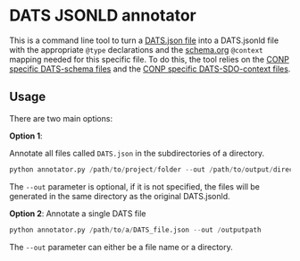 # DATS JSONLD annotator


This is a command line tool to turn a [DATS.json file](https://github.com/datatagsuite) into a DATS.jsonld file with the appropriate `@type` declarations and the 
[schema.org](https://schema.org/) `@context` mapping needed for this specific file. To do this, the tool relies on the [CONP specific DATS-schema files](https://github.com/CONP-PCNO/schema) and 
the [CONP specific DATS-SDO-context files](https://github.com/CONP-PCNO/context).

## Usage

There are two main options:

**Option 1**:

Annotate all files called `DATS.json` in the subdirectories of a directory.

```python
python annotator.py /path/to/project/folder --out /path/to/output/directory
```

The `--out` parameter is optional, if it is not specified, the files will be generated in the 
same directory as the original DATS.jsonld.

**Option 2**:
Annotate a single DATS file 
```python
python annotator.py /path/to/a/DATS_file.json --out /outputpath
```

The `--out` parameter can either be a file name or a directory.